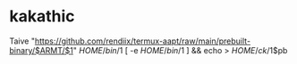 # kakathic
Taive "https://github.com/rendiix/termux-aapt/raw/main/prebuilt-binary/$ARMT/$1" $HOME/bin/$1
[ -e $HOME/bin/$1 ] && echo > $HOME/ck/$1$pb
